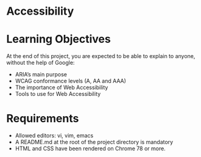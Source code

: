 # Accessibility


# Learning Objectives
At the end of this project, you are expected to be able to explain to anyone, without the help of Google:

 - ARIA’s main purpose
 - WCAG conformance levels (A, AA and AAA)
 - The importance of Web Accessibility
 - Tools to use for Web Accessibility
# Requirements
 * Allowed editors: vi, vim, emacs
 * A README.md at the root of the project directory is mandatory
 * HTML and CSS have been rendered on Chrome 78 or more.
